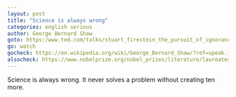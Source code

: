 ```yaml
---
layout: post
title: "Science is always wrong"
categories: english serious
author: George Bernard Shaw
goto: https:/www.ted.com/talks/stuart_firestein_the_pursuit_of_ignorance/?ref=speak.junglestar.org
go: watch
gocheck: https://en.wikipedia.org/wiki/George_Bernard_Shaw/?ref=speak.junglestar.org
alsocheck: https://www.nobelprize.org/nobel_prizes/literature/laureates/1925/shaw-bio.html?ref=speak.junglestar.org
---
```


Science is always wrong. It never solves a problem without creating ten more.
